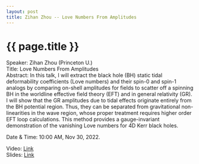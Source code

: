 ```yaml
---
layout: post
title: Zihan Zhou -- Love Numbers From Amplitudes
---
```


{{ page.title }}
================

Speaker: Zihan Zhou (Princeton U.)  
Title: Love Numbers From Amplitudes  
Abstract: In this talk, I will extract the black hole (BH) static tidal deformability coefficients (Love numbers) and their spin-0 and spin-1 analogs by comparing on-shell amplitudes for fields to scatter off a spinning BH in the worldline effective field theory (EFT) and in general relativity (GR). I will show that the GR amplitudes due to tidal effects originate entirely from the BH potential region. Thus, they can be separated from gravitational non-linearities in the wave region, whose proper treatment requires higher order EFT loop calculations. This method provides a gauge-invariant demonstration of the vanishing Love numbers for 4D Kerr black holes.  

Date & Time: 10:00 AM, Nov 30, 2022.

Video: [Link](https://www.bilibili.com/video/BV1S14y1n7MJ/?share_source=copy_web&vd_source=2923cd18e23f9cfd0265ae363e788c67)  
Slides: [Link](http://jointhepth.github.io/files/2022-11-30-Zihan-Zhou.pdf)